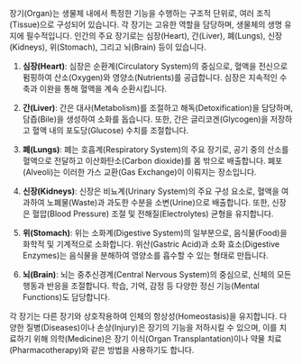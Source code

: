 장기(Organ)는 생물체 내에서 특정한 기능을 수행하는 구조적 단위로, 여러 조직(Tissue)으로 구성되어 있습니다. 각 장기는 고유한 역할을 담당하며, 생물체의 생명 유지에 필수적입니다. 인간의 주요 장기로는 심장(Heart), 간(Liver), 폐(Lungs), 신장(Kidneys), 위(Stomach), 그리고 뇌(Brain) 등이 있습니다.

1. **심장(Heart)**: 심장은 순환계(Circulatory System)의 중심으로, 혈액을 전신으로 펌핑하여 산소(Oxygen)와 영양소(Nutrients)를 공급합니다. 심장은 지속적인 수축과 이완을 통해 혈액을 계속 순환시킵니다.

2. **간(Liver)**: 간은 대사(Metabolism)를 조절하고 해독(Detoxification)을 담당하며, 담즙(Bile)을 생성하여 소화를 돕습니다. 또한, 간은 글리코겐(Glycogen)을 저장하고 혈액 내의 포도당(Glucose) 수치를 조절합니다.

3. **폐(Lungs)**: 폐는 호흡계(Respiratory System)의 주요 장기로, 공기 중의 산소를 혈액으로 전달하고 이산화탄소(Carbon dioxide)를 몸 밖으로 배출합니다. 폐포(Alveoli)는 이러한 가스 교환(Gas Exchange)이 이뤄지는 장소입니다.

4. **신장(Kidneys)**: 신장은 비뇨계(Urinary System)의 주요 구성 요소로, 혈액을 여과하여 노폐물(Waste)과 과도한 수분을 소변(Urine)으로 배출합니다. 또한, 신장은 혈압(Blood Pressure) 조절 및 전해질(Electrolytes) 균형을 유지합니다.

5. **위(Stomach)**: 위는 소화계(Digestive System)의 일부분으로, 음식물(Food)을 화학적 및 기계적으로 소화합니다. 위산(Gastric Acid)과 소화 효소(Digestive Enzymes)는 음식물을 분해하여 영양소를 흡수할 수 있는 형태로 만듭니다.

6. **뇌(Brain)**: 뇌는 중추신경계(Central Nervous System)의 중심으로, 신체의 모든 행동과 반응을 조절합니다. 학습, 기억, 감정 등 다양한 정신 기능(Mental Functions)도 담당합니다.

각 장기는 다른 장기와 상호작용하여 인체의 항상성(Homeostasis)을 유지합니다. 다양한 질병(Diseases)이나 손상(Injury)은 장기의 기능을 저하시킬 수 있으며, 이를 치료하기 위해 의학(Medicine)은 장기 이식(Organ Transplantation)이나 약물 치료(Pharmacotherapy)와 같은 방법을 사용하기도 합니다.